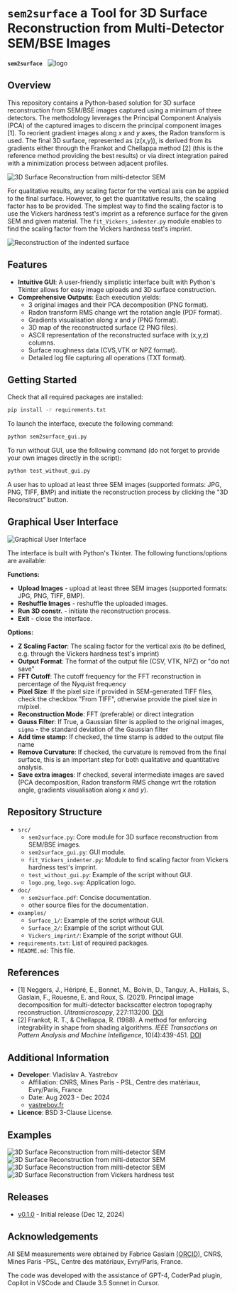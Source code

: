 # `sem2surface` a Tool for 3D Surface Reconstruction from Multi-Detector SEM/BSE Images 

**`sem2surface`** &nbsp; ![logo](src/logo.png)

## Overview

This repository contains a Python-based solution for 3D surface reconstruction from SEM/BSE images captured using a minimum of three detectors. The methodology leverages the Principal Component Analysis (PCA) of the captured images to discern the principal component images [1]. To reorient gradient images along $x$ and $y$ axes, the Radon transform is used. The final 3D surface, represented as \(z(x,y)\), is derived from its gradients either through the Frankot and Chellappa method [2] (this is the reference method providing the best results) or via direct integration paired with a minimization process between adjacent profiles. 

![3D Surface Reconstruction from milti-detector SEM](img/explication.jpg)

For qualitative results, any scaling factor for the vertical axis can be applied to the final surface. However, to get the quantitative results, the scaling factor has to be provided.
The simplest way to find the scaling factor is to use the Vickers hardness test's imprint as a reference surface for the given SEM and given material. The `fit_Vickers_indenter.py` module enables to find the scaling factor from the Vickers hardness test's imprint.

![Reconstruction of the indented surface](img/indent_superposition.jpg)

## Features

- **Intuitive GUI**: A user-friendly simplistic interface built with Python's Tkinter allows for easy image uploads and 3D surface construction.
- **Comprehensive Outputs**: Each execution yields:
  - 3 original images and their PCA decomposition (PNG format).
  - Radon transform RMS change wrt the rotation angle (PDF format).
  - Gradients visualisation along $x$ and $y$ (PNG format).
  - 3D map of the reconstructed surface (2 PNG files).
  - ASCII representation of the reconstructed surface with \(x,y,z\) columns.
  - Surface roughness data (CVS,VTK or NPZ format).
  - Detailed log file capturing all operations (TXT format).

## Getting Started

Check that all required packages are installed:
```bash
pip install -r requirements.txt
```
To launch the interface, execute the following command:
```bash
python sem2surface_gui.py
```
To run without GUI, use the following command (do not forget to provide your own images directly in the script):
```bash
python test_without_gui.py
```
A user has to upload at least three SEM images (supported formats: JPG, PNG, TIFF, BMP) and initiate the reconstruction process by clicking the "3D Reconstruct" button.

## Graphical User Interface

![Graphical User Interface](doc/sem2surface_gui.png)

The interface is built with Python's Tkinter. The following functions/options are available:

**Functions:**
+ **Upload Images** - upload at least three SEM images (supported formats: JPG, PNG, TIFF, BMP).
+ **Reshuffle Images** - reshuffle the uploaded images.
+ **Run 3D constr.** - initiate the reconstruction process.
+ **Exit** - close the interface.

**Options:**
- **Z Scaling Factor**: The scaling factor for the vertical axis (to be defined, e.g. through the Vickers hardness test's imprint)
- **Output Format**: The format of the output file (CSV, VTK, NPZ) or "do not save"
- **FFT Cutoff**: The cutoff frequency for the FFT reconstruction in percentage of the Nyquist frequency
- **Pixel Size**: If the pixel size if provided in SEM-generated TIFF files, check the checkbox "From TIFF", otherwise provide the pixel size in m/pixel.
- **Reconstruction Mode**: FFT (preferable) or direct integration
- **Gauss Filter**: If True, a Gaussian filter is applied to the original images, `sigma` - the standard deviation of the Gaussian filter
- **Add time stamp**: If checked, the time stamp is added to the output file name
- **Remove Curvature**: If checked, the curvature is removed from the final surface, this is an important step for both qualitative and quantitative analysis.
- **Save extra images**: If checked, several intermediate images are saved (PCA decomposition, Radon transform RMS change wrt the rotation angle, gradients visualisation along $x$ and $y$).

## Repository Structure

- `src/`
  - `sem2surface.py`: Core module for 3D surface reconstruction from SEM/BSE images.
  - `sem2surface_gui.py`: GUI module.
  - `fit_Vickers_indenter.py`: Module to find scaling factor from Vickers hardness test's imprint.
  - `test_without_gui.py`: Example of the script without GUI.
  - `logo.png`, `logo.svg`: Application logo.
- `doc/`
  - `sem2surface.pdf`: Concise documentation.
  - other source files for the documentation.
- `examples/`
  - `Surface_1/`: Example of the script without GUI.
  - `Surface_2/`: Example of the script without GUI.
  - `Vickers_imprint/`: Example of the script without GUI.
- `requirements.txt`: List of required packages.
- `README.md`: This file.

## References

+ [1] Neggers, J., Héripré, E., Bonnet, M., Boivin, D., Tanguy, A., Hallais, S., Gaslain, F., Rouesne, E. and Roux, S. (2021). Principal image decomposition for multi-detector backscatter electron topography reconstruction. *Ultramicroscopy*, 227:113200. [DOI](https://doi.org/10.1016/j.ultramic.2020.113200)
+ [2] Frankot, R. T., & Chellappa, R. (1988). A method for enforcing integrability in shape from shading algorithms. *IEEE Transactions on Pattern Analysis and Machine Intelligence*, 10(4):439-451. [DOI](https://doi.org/10.1109/34.3909)

## Additional Information

- **Developer**: Vladislav A. Yastrebov
  - Affiliation: CNRS, Mines Paris - PSL, Centre des matériaux, Evry/Paris, France
  - Date: Aug 2023 - Dec 2024
  - [yastrebov.fr](https://yastrebov.fr)
- **Licence**: BSD 3-Clause License.

## Examples

![3D Surface Reconstruction from milti-detector SEM](img/big_surface.jpg)
![3D Surface Reconstruction from milti-detector SEM](examples/Surface_1/VTK_view_x10.png)
![3D Surface Reconstruction from milti-detector SEM](examples/Surface_2/VTK_view.png)
![3D Surface Reconstruction from Vickers hardness test](examples/Vickers_imprint/VTK_view.png)

## Releases

+ [v0.1.0](https://github.com/vyastreb/sem2surface/releases/tag/v0.1.0) - Initial release (Dec 12, 2024)

## Acknowledgements

All SEM measurements were obtained by Fabrice Gaslain [(ORCID)](https://orcid.org/0000-0001-5187-1613), CNRS, Mines Paris -PSL, Centre des matériaux, Evry/Paris, France.

The code was developed with the assistance of GPT-4, CoderPad plugin, Copilot in VSCode and Claude 3.5 Sonnet in Cursor.

